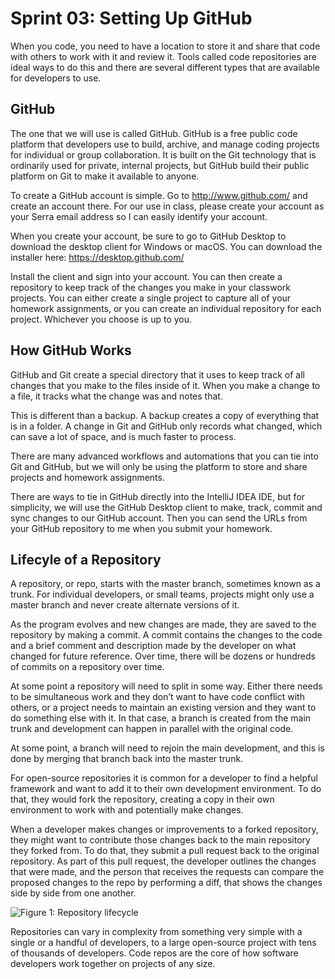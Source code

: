 # Sprint 03: Setting Up GitHub

When you code, you need to have a location to store it and share that code with others to work with it and review it. Tools called code repositories are ideal ways to do this and there are several different types that are available for developers to use.

## GitHub

The one that we will use is called GitHub. GitHub is a free public code platform that developers use to build, archive, and manage coding projects for individual or group collaboration. It is built on the Git technology that is ordinarily used for private, internal projects, but GitHub build their public platform on Git to make it available to anyone.

To create a GitHub account is simple. Go to http://www.github.com/ and create an account there. For our use in class, please create your account as your Serra email address so I can easily identify your account.

When you create your account, be sure to go to GitHub Desktop to download the desktop client for Windows or macOS. You can download the installer here: https://desktop.github.com/

Install the client and sign into your account. You can then create a repository to keep track of the changes you make in your classwork projects. You can either create a single project to capture all of your homework assignments, or you can create an individual repository for each project. Whichever you choose is up to you.

## How GitHub Works

GitHub and Git create a special directory that it uses to keep track of all changes that you make to the files inside of it. When you make a change to a file, it tracks what the change was and notes that.

This is different than a backup. A backup creates a copy of everything that is in a folder. A change in Git and GitHub only records what changed, which can save a lot of space, and is much faster to process.

There are many advanced workflows and automations that you can tie into Git and GitHub, but we will only be using the platform to store and share projects and homework assignments.

There are ways to tie in GitHub directly into the IntelliJ IDEA IDE, but for simplicity, we will use the GitHub Desktop client to make, track, commit and sync changes to our GitHub account. Then you can send the URLs from your GitHub repository to me when you submit your homework.

## Lifecyle of a Repository

A repository, or repo, starts with the master branch, sometimes known as a trunk. For individual developers, or small teams, projects might only use a master branch and never create alternate versions of it. 

As the program evolves and new changes are made, they are saved to the repository by making a commit. A commit contains the changes to the code and a brief comment and description made by the developer on what changed for future reference. Over time, there will be dozens or hundreds of commits on a repository over time.

At some point a repository will need to split in some way. Either there needs to be simultaneous work and they don’t want to have code conflict with others, or a project needs to maintain an existing version and they want to do something else with it. In that case, a branch is created from the main trunk and development can happen in parallel with the original code.

At some point, a branch will need to rejoin the main development, and this is done by merging that branch back into the master trunk.

For open-source repositories it is common for a developer to find a helpful framework and want to add it to their own development environment. To do that, they would fork the repository, creating a copy in their own environment to work with and potentially make changes.

When a developer makes changes or improvements to a forked repository, they might want to contribute those changes back to the main repository they forked from. To do that, they submit a pull request back to the original repository. As part of this pull request, the developer outlines the changes that were made, and the person that receives the requests can compare the proposed changes to the repo by performing a diff, that shows the changes side by side from one another. 

![Figure 1: Repository lifecycle](https://github.com/sfdesigner/FTWinnie/blob/master/diagrams/fig1.PNG)

Repositories can vary in complexity from something very simple with a single or a handful of developers, to a large open-source project with tens of thousands of developers. Code repos are the core of how software developers work together on projects of any size.